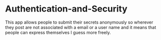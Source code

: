 # Authentication-and-Security
This app  allows people to submit their secrets anonymously so wherever they post are not associated with a email  or a user name and it means that people can express themselves I guess more freely.
